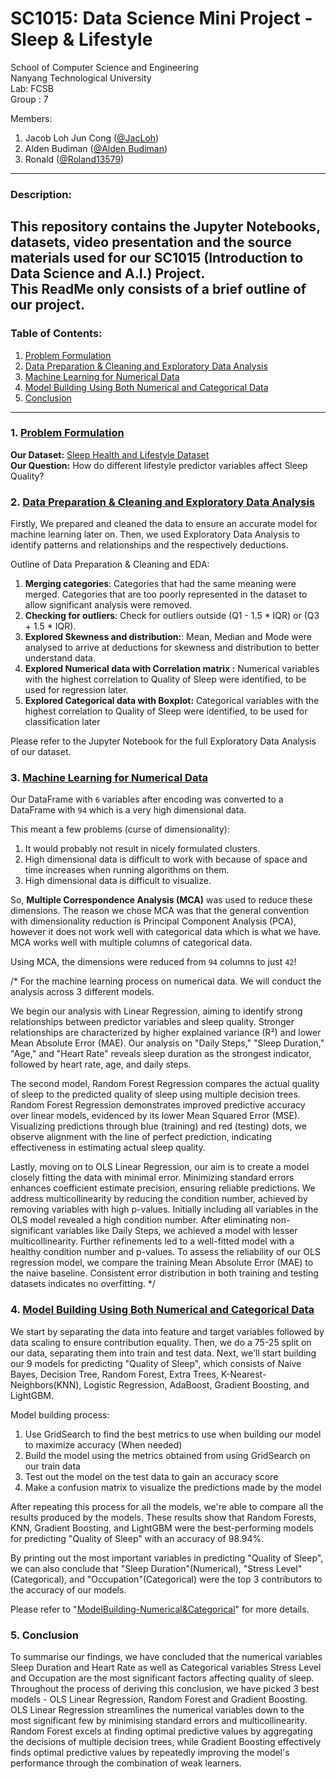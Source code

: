 # SC1015: Data Science Mini Project - Sleep & Lifestyle

School of Computer Science and Engineering \
Nanyang Technological University \
Lab: FCSB \
Group :  7

Members: 
1. Jacob Loh Jun Cong ([@JacLoh](https://github.com/JacLoh))
2. Alden Budiman ([@Alden Budiman](https://github.com/aldenbudiman))
3. Ronald ([@Roland13579](https://github.com/Roland13579))

---
### Description:
This repository contains the Jupyter Notebooks, datasets, video presentation and the source materials used for our SC1015 (Introduction to Data Science and A.I.) Project. \
This ReadMe only consists of a brief outline of our project.
---
### Table of Contents:
1. [Problem Formulation](#1-Problem-Formlation)
2. [Data Preparation & Cleaning and Exploratory Data Analysis](#2-Data-Preparation-and-Cleaning)
3. [Machine Learning for Numerical Data](#3-Machine-Learning-for-Numerical-Data)
4. [Model Building Using Both Numerical and Categorical Data](#4-Model-Building-Using-Both-Numerical-and-Categorical-Data)
5. [Conclusion](#5-Conclusion)
---
### 1. [Problem Formulation](https://github.com/Roland13579/SC1015-DS-Project/blob/main/SC1015%20Data%20Prep%20%26%20Cleaning%20and%20Exploratory%20Data%20Analysis.ipynb)

**Our Dataset:** [Sleep Health and Lifestyle Dataset](https://www.kaggle.com/datasets/uom190346a/sleep-health-and-lifestyle-dataset) \
**Our Question:** How do different lifestyle predictor variables affect Sleep Quality? 


### 2. [Data Preparation & Cleaning and Exploratory Data Analysis](https://github.com/Roland13579/SC1015-DS-Project/blob/main/SC1015%20Data%20Prep%20%26%20Cleaning%20and%20Exploratory%20Data%20Analysis.ipynb)
Firstly, We prepared and cleaned the data to ensure an accurate model for machine learning later on. Then, we used Exploratory Data Analysis to identify patterns and relationships and the respectively deductions.  

Outline of Data Preparation & Cleaning and EDA:
1. **Merging categories**: Categories that had the same meaning were merged. Categories that are too poorly represented in the dataset to allow significant analysis were removed.
2. **Checking for outliers**: Check for outliers outside (Q1 - 1.5 * IQR) or (Q3 + 1.5 * IQR). 
3. **Explored Skewness and distribution:**: Mean, Median and Mode were analysed to arrive at deductions for skewness and distribution to better understand data.
4. **Explored Numerical data with Correlation matrix :** Numerical variables with the highest correlation to Quality of Sleep were identified, to be used for regression later. 
5. **Explored Categorical data with Boxplot:** Categorical variables with the highest correlation to Quality of Sleep were identified, to be used for classification later

 Please refer to the Jupyter Notebook for the full Exploratory Data Analysis of our dataset.

### 3. [Machine Learning for Numerical Data](https://github.com/Roland13579/SC1015-DS-Project/blob/main/Machine%20Learning%20for%20Numerical%20Datas.ipynb)

Our DataFrame with `6` variables after encoding was converted to a DataFrame  with `94` which is a very high dimensional data. 

This meant a few problems (curse of dimensionality):
1. It would probably not result in nicely formulated clusters.
2. High dimensional data is difficult to work with because of space and time increases when running algorithms on them.
3. High dimensional data is difficult to visualize.

So, **Multiple Correspondence Analysis (MCA)** was used to reduce these dimensions. The reason we chose MCA was that the general convention with dimensionality reduction is Principal Component Analysis (PCA), however it does not work well with categorical data which is what we have. MCA works well with multiple columns of categorical data. 

Using MCA, the dimensions were reduced from `94` columns to just `42`!

/*
For the machine learning process on numerical data. We will conduct the analysis across 3 different models.

We begin our analysis with Linear Regression, aiming to identify strong relationships between predictor variables and sleep quality. Stronger relationships are characterized by higher explained variance (R²) and lower Mean Absolute Error (MAE). Our analysis on "Daily Steps," "Sleep Duration," "Age," and "Heart Rate" reveals sleep duration as the strongest indicator, followed by heart rate, age, and daily steps.

The second model, Random Forest Regression compares the actual quality of sleep to the predicted quality of sleep using multiple decision trees. Random Forest Regression demonstrates improved predictive accuracy over linear models, evidenced by its lower Mean Squared Error (MSE). Visualizing predictions through blue (training) and red (testing) dots, we observe alignment with the line of perfect prediction, indicating effectiveness in estimating actual sleep quality.

Lastly, moving on to OLS Linear Regression, our aim is to create a model closely fitting the data with minimal error. Minimizing standard errors enhances coefficient estimate precision, ensuring reliable predictions. We address multicollinearity by reducing the condition number, achieved by removing variables with high p-values. Initially including all variables in the OLS model revealed a high condition number. After eliminating non-significant variables like Daily Steps, we achieved a model with lesser multicollinearity. Further refinements led to a well-fitted model with a healthy condition number and p-values. To assess the reliability of our OLS regression model, we compare the training Mean Absolute Error (MAE) to the naive baseline. Consistent error distribution in both training and testing datasets indicates no overfitting.
*/


### 4. [Model Building Using Both Numerical and Categorical Data](https://github.com/Roland13579/SC1015-DS-Project/blob/main/ModelBuilding-Numerical%26Categorical.ipynb)

We start by separating the data into feature and target variables followed by data scaling to ensure contribution equality. Then, we do a 75-25 split on our data, separating them into train and test data. Next, we'll start building our 9 models for predicting "Quality of Sleep", which consists of Naive Bayes, Decision Tree, Random Forest, Extra Trees, K-Nearest-Neighbors(KNN), Logistic Regression, AdaBoost, Gradient Boosting, and LightGBM.

Model building process:
1. Use GridSearch to find the best metrics to use when building our model to maximize accuracy (When needed)
2. Build the model using the metrics obtained from using GridSearch on our train data
3. Test out the model on the test data to gain an accuracy score
4. Make a confusion matrix to visualize the predictions made by the model

After repeating this process for all the models, we're able to compare all the results produced by the models. These results show that Random Forests, KNN, Gradient Boosting, and LightGBM were the best-performing models for predicting "Quality of Sleep" with an accuracy of 98.94%.

By printing out the most important variables in predicting "Quality of Sleep", we can also conclude that "Sleep Duration"(Numerical), "Stress Level"(Categorical), and "Occupation"(Categorical) were the top 3 contributors to the accuracy of our models.

Please refer to "[ModelBuilding-Numerical&Categorical](https://github.com/Roland13579/SC1015-DS-Project/blob/main/ModelBuilding-Numerical%26Categorical.ipynb)" for more details.

### 5. Conclusion
To summarise our findings, we have concluded that the numerical variables Sleep Duration and Heart Rate as well as Categorical variables Stress Level and Occupation are the most significant factors affecting quality of sleep. Throughout the process of deriving this conclusion, we have picked 3 best models - OLS Linear Regression, Random Forest and Gradient Boosting. OLS Linear Regression streamlines the numerical variables down to the most significant few by minimising standard errors and multicollinearity. Random Forest excels at finding optimal predictive values by aggregating the decisions of multiple decision trees, while Gradient Boosting effectively finds optimal predictive values by repeatedly improving the model's performance through the combination of weak learners. 






